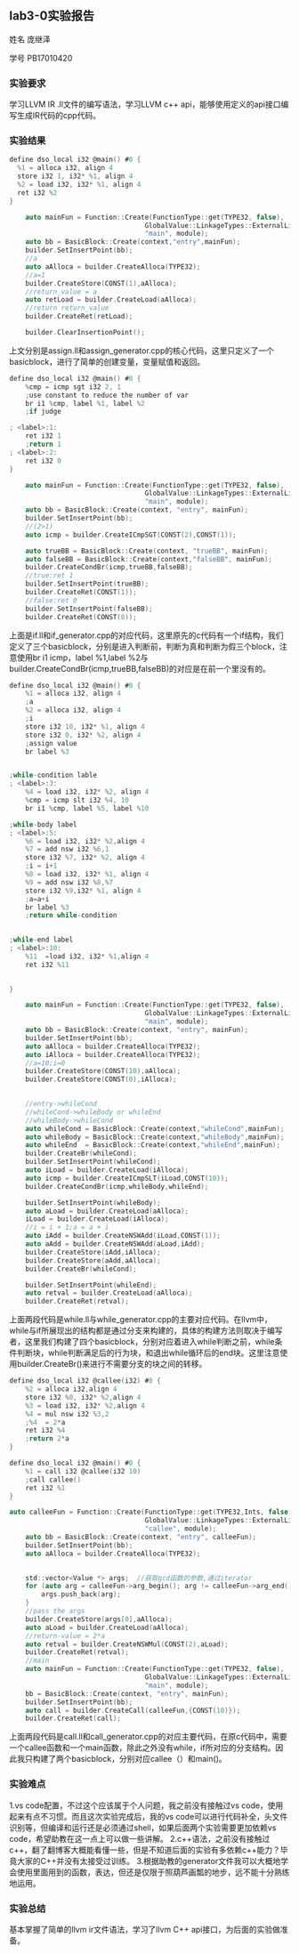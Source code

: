 ## lab3-0实验报告

姓名 庞继泽

学号 PB17010420

### 实验要求

学习LLVM IR .ll文件的编写语法，学习LLVM c++ api，能够使用定义的api接口编写生成IR代码的cpp代码。

### 实验结果

```C
define dso_local i32 @main() #0 {
  %1 = alloca i32, align 4
  store i32 1, i32* %1, align 4
  %2 = load i32, i32* %1, align 4
  ret i32 %2
}

```
```C
	auto mainFun = Function::Create(FunctionType::get(TYPE32, false),
                                  GlobalValue::LinkageTypes::ExternalLinkage,
                                  "main", module);
    auto bb = BasicBlock::Create(context,"entry",mainFun);
    builder.SetInsertPoint(bb);
    //a
    auto aAlloca = builder.CreateAlloca(TYPE32);
    //a=1
    builder.CreateStore(CONST(1),aAlloca);
    //return_value = a
    auto retLoad = builder.CreateLoad(aAlloca);
    //return return_value
    builder.CreateRet(retLoad);

    builder.ClearInsertionPoint();

```
上文分别是assign.ll和assign_generator.cpp的核心代码，这里只定义了一个basicblock，进行了简单的创建变量，变量赋值和返回。

```C
define dso_local i32 @main() #0 {
    %cmp = icmp sgt i32 2, 1
    ;use constant to reduce the number of var
    br i1 %cmp, label %1, label %2
    ;if judge

; <label>:1:
    ret i32 1
    ;return 1
; <label>:2:
    ret i32 0    
}
```
```C
    auto mainFun = Function::Create(FunctionType::get(TYPE32, false),
                                  GlobalValue::LinkageTypes::ExternalLinkage,
                                  "main", module);
    auto bb = BasicBlock::Create(context, "entry", mainFun);
    builder.SetInsertPoint(bb);
    //(2>1)
    auto icmp = builder.CreateICmpSGT(CONST(2),CONST(1));

    auto trueBB = BasicBlock::Create(context, "trueBB", mainFun);
    auto falseBB = BasicBlock::Create(context,"falseBB", mainFun);
    builder.CreateCondBr(icmp,trueBB,falseBB);
    //true:ret 1
    builder.SetInsertPoint(trueBB);
    builder.CreateRet(CONST(1));
    //false:ret 0
    builder.SetInsertPoint(falseBB);
    builder.CreateRet(CONST(0));

```
上面是if.ll和if_generator.cpp的对应代码，这里原先的c代码有一个if结构，我们定义了三个basicblock，分别是进入判断前，判断为真和判断为假三个block，注意使用br i1 icmp，label %1,label %2与builder.CreateCondBr(icmp,trueBB,falseBB)的对应是在前一个里没有的。

```C
define dso_local i32 @main() #0 {
    %1 = alloca i32, align 4
    ;a
    %2 = alloca i32, align 4
    ;i
    store i32 10, i32* %1, align 4
    store i32 0, i32* %2, align 4
    ;assign value
    br label %3


;while-condition lable
; <label>:3:
    %4 = load i32, i32* %2, align 4
    %cmp = icmp slt i32 %4, 10
    br i1 %cmp, label %5, label %10

;while-body label
; <label>:5:
    %6 = load i32, i32* %2,align 4
    %7 = add nsw i32 %6,1
    store i32 %7, i32* %2, align 4
    ;i = i+1
    %8 = load i32, i32* %1, align 4
    %9 = add nsw i32 %8,%7
    store i32 %9,i32* %1, align 4
    ;a=a+i
    br label %3
    ;return while-condition
    

;while-end label
; <label>:10:
    %11  =load i32, i32* %1,align 4
    ret i32 %11

    
}

```
```C
    auto mainFun = Function::Create(FunctionType::get(TYPE32, false),
                                  GlobalValue::LinkageTypes::ExternalLinkage,
                                  "main", module);
    auto bb = BasicBlock::Create(context, "entry", mainFun);
    builder.SetInsertPoint(bb);
    auto aAlloca = builder.CreateAlloca(TYPE32);
    auto iAlloca = builder.CreateAlloca(TYPE32);
    //a=10;i=0
    builder.CreateStore(CONST(10),aAlloca);
    builder.CreateStore(CONST(0),iAlloca);

   
    //entry->whileCond
    //whileCond->whileBody or whileEnd
    //whileBody->whileCond
    auto whileCond = BasicBlock::Create(context,"whileCond",mainFun);
    auto whileBody = BasicBlock::Create(context,"whileBody",mainFun);
    auto whileEnd  = BasicBlock::Create(context,"whileEnd",mainFun);
    builder.CreateBr(whileCond);
    builder.SetInsertPoint(whileCond);
    auto iLoad = builder.CreateLoad(iAlloca);
    auto icmp = builder.CreateICmpSLT(iLoad,CONST(10));
    builder.CreateCondBr(icmp,whileBody,whileEnd);

    builder.SetInsertPoint(whileBody);
    auto aLoad = builder.CreateLoad(aAlloca);
    iLoad = builder.CreateLoad(iAlloca);
    //i = i + 1;a = a + i
    auto iAdd = builder.CreateNSWAdd(iLoad,CONST(1));
    auto aAdd = builder.CreateNSWAdd(aLoad,iAdd);
    builder.CreateStore(iAdd,iAlloca);
    builder.CreateStore(aAdd,aAlloca);
    builder.CreateBr(whileCond);

    builder.SetInsertPoint(whileEnd);
    auto retval = builder.CreateLoad(aAlloca);
    builder.CreateRet(retval);
```
上面两段代码是while.ll与while_generator.cpp的主要对应代码。在llvm中，while与if所展现出的结构都是通过分支来构建的，具体的构建方法则取决于编写者，这里我们构建了四个basicblock，分别对应着进入while判断之前，while条件判断块，while判断满足后的行为块，和退出while循环后的end块。这里注意使用builder.CreateBr()来进行不需要分支的块之间的转移。
```C
define dso_local i32 @callee(i32) #0 {
    %2 = alloca i32,align 4
    store i32 %0, i32* %2,align 4
    %3 = load i32, i32* %2,align 4
    %4 = mul nsw i32 %3,2
    ;%4  = 2*a
    ret i32 %4
    ;return 2*a
}

define dso_local i32 @main() #0 {
    %1 = call i32 @callee(i32 10)
    ;call callee()
    ret i32 %1
}
```

```C
auto calleeFun = Function::Create(FunctionType::get(TYPE32,Ints, false),
                                  GlobalValue::LinkageTypes::ExternalLinkage,
                                  "callee", module);
    auto bb = BasicBlock::Create(context, "entry", calleeFun);
    builder.SetInsertPoint(bb);
    auto aAlloca = builder.CreateAlloca(TYPE32);
    

    std::vector<Value *> args;  //获取gcd函数的参数,通过iterator
    for (auto arg = calleeFun->arg_begin(); arg != calleeFun->arg_end(); arg++) {
        args.push_back(arg);
    }
    //pass the args
    builder.CreateStore(args[0],aAlloca);
    auto aLoad = builder.CreateLoad(aAlloca);
    //return-value = 2*a
    auto retval = builder.CreateNSWMul(CONST(2),aLoad);
    builder.CreateRet(retval);
    //main
    auto mainFun = Function::Create(FunctionType::get(TYPE32, false),
                                  GlobalValue::LinkageTypes::ExternalLinkage,
                                  "main", module);
    bb = BasicBlock::Create(context, "entry", mainFun);
    builder.SetInsertPoint(bb);
    auto call = builder.CreateCall(calleeFun,{CONST(10)});
    builder.CreateRet(call);
```
上面两段代码是call.ll和call_generator.cpp的对应主要代码，在原c代码中，需要一个callee函数和一个main函数，除此之外没有while，if所对应的分支结构。因此我只构建了两个basicblock，分别对应callee（）和main()。






### 实验难点

1.vs code配置，不过这个应该属于个人问题，我之前没有接触过vs code，使用起来有点不习惯。而且这次实验完成后，我的vs code可以进行代码补全，头文件识别等，但编译和运行还是必须通过shell，如果后面两个实验需要更加依赖vs code，希望助教在这一点上可以做一些讲解。
2.c++语法，之前没有接触过c++，翻了翻博客大概能看懂一些，但是不知道后面的实验有多依赖c++能力？毕竟大家的C++并没有太接受过训练。
3.根据助教的generator文件我可以大概地学会使用里面用到的函数，表达，但还是仅限于照葫芦画瓢的地步，远不能十分熟练地运用。

### 实验总结

基本掌握了简单的llvm ir文件语法，学习了llvm C++ api接口，为后面的实验做准备。
